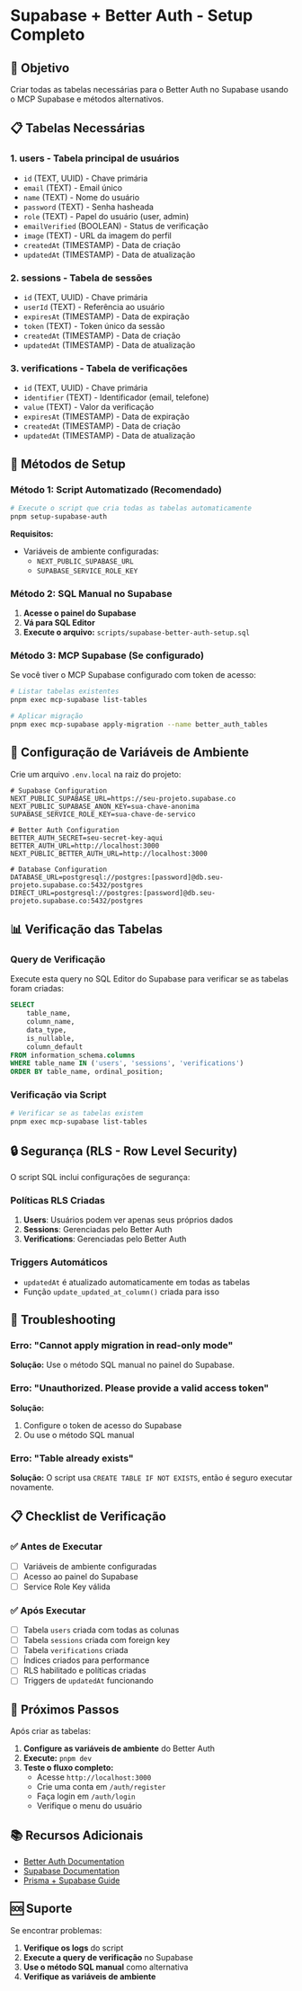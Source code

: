 # Supabase + Better Auth - Setup Completo

## 🎯 Objetivo

Criar todas as tabelas necessárias para o Better Auth no Supabase usando o MCP Supabase e métodos alternativos.

## 📋 Tabelas Necessárias

### 1. **users** - Tabela principal de usuários
- `id` (TEXT, UUID) - Chave primária
- `email` (TEXT) - Email único
- `name` (TEXT) - Nome do usuário
- `password` (TEXT) - Senha hasheada
- `role` (TEXT) - Papel do usuário (user, admin)
- `emailVerified` (BOOLEAN) - Status de verificação
- `image` (TEXT) - URL da imagem do perfil
- `createdAt` (TIMESTAMP) - Data de criação
- `updatedAt` (TIMESTAMP) - Data de atualização

### 2. **sessions** - Tabela de sessões
- `id` (TEXT, UUID) - Chave primária
- `userId` (TEXT) - Referência ao usuário
- `expiresAt` (TIMESTAMP) - Data de expiração
- `token` (TEXT) - Token único da sessão
- `createdAt` (TIMESTAMP) - Data de criação
- `updatedAt` (TIMESTAMP) - Data de atualização

### 3. **verifications** - Tabela de verificações
- `id` (TEXT, UUID) - Chave primária
- `identifier` (TEXT) - Identificador (email, telefone)
- `value` (TEXT) - Valor da verificação
- `expiresAt` (TIMESTAMP) - Data de expiração
- `createdAt` (TIMESTAMP) - Data de criação
- `updatedAt` (TIMESTAMP) - Data de atualização

## 🚀 Métodos de Setup

### Método 1: Script Automatizado (Recomendado)

```bash
# Execute o script que cria todas as tabelas automaticamente
pnpm setup-supabase-auth
```

**Requisitos:**
- Variáveis de ambiente configuradas:
  - `NEXT_PUBLIC_SUPABASE_URL`
  - `SUPABASE_SERVICE_ROLE_KEY`

### Método 2: SQL Manual no Supabase

1. **Acesse o painel do Supabase**
2. **Vá para SQL Editor**
3. **Execute o arquivo:** `scripts/supabase-better-auth-setup.sql`

### Método 3: MCP Supabase (Se configurado)

Se você tiver o MCP Supabase configurado com token de acesso:

```bash
# Listar tabelas existentes
pnpm exec mcp-supabase list-tables

# Aplicar migração
pnpm exec mcp-supabase apply-migration --name better_auth_tables
```

## 🔧 Configuração de Variáveis de Ambiente

Crie um arquivo `.env.local` na raiz do projeto:

```env
# Supabase Configuration
NEXT_PUBLIC_SUPABASE_URL=https://seu-projeto.supabase.co
NEXT_PUBLIC_SUPABASE_ANON_KEY=sua-chave-anonima
SUPABASE_SERVICE_ROLE_KEY=sua-chave-de-servico

# Better Auth Configuration
BETTER_AUTH_SECRET=seu-secret-key-aqui
BETTER_AUTH_URL=http://localhost:3000
NEXT_PUBLIC_BETTER_AUTH_URL=http://localhost:3000

# Database Configuration
DATABASE_URL=postgresql://postgres:[password]@db.seu-projeto.supabase.co:5432/postgres
DIRECT_URL=postgresql://postgres:[password]@db.seu-projeto.supabase.co:5432/postgres
```

## 📊 Verificação das Tabelas

### Query de Verificação

Execute esta query no SQL Editor do Supabase para verificar se as tabelas foram criadas:

```sql
SELECT 
    table_name,
    column_name,
    data_type,
    is_nullable,
    column_default
FROM information_schema.columns 
WHERE table_name IN ('users', 'sessions', 'verifications')
ORDER BY table_name, ordinal_position;
```

### Verificação via Script

```bash
# Verificar se as tabelas existem
pnpm exec mcp-supabase list-tables
```

## 🔒 Segurança (RLS - Row Level Security)

O script SQL inclui configurações de segurança:

### Políticas RLS Criadas

1. **Users**: Usuários podem ver apenas seus próprios dados
2. **Sessions**: Gerenciadas pelo Better Auth
3. **Verifications**: Gerenciadas pelo Better Auth

### Triggers Automáticos

- `updatedAt` é atualizado automaticamente em todas as tabelas
- Função `update_updated_at_column()` criada para isso

## 🐛 Troubleshooting

### Erro: "Cannot apply migration in read-only mode"

**Solução:** Use o método SQL manual no painel do Supabase.

### Erro: "Unauthorized. Please provide a valid access token"

**Solução:** 
1. Configure o token de acesso do Supabase
2. Ou use o método SQL manual

### Erro: "Table already exists"

**Solução:** O script usa `CREATE TABLE IF NOT EXISTS`, então é seguro executar novamente.

## 📋 Checklist de Verificação

### ✅ Antes de Executar
- [ ] Variáveis de ambiente configuradas
- [ ] Acesso ao painel do Supabase
- [ ] Service Role Key válida

### ✅ Após Executar
- [ ] Tabela `users` criada com todas as colunas
- [ ] Tabela `sessions` criada com foreign key
- [ ] Tabela `verifications` criada
- [ ] Índices criados para performance
- [ ] RLS habilitado e políticas criadas
- [ ] Triggers de `updatedAt` funcionando

## 🚀 Próximos Passos

Após criar as tabelas:

1. **Configure as variáveis de ambiente** do Better Auth
2. **Execute:** `pnpm dev`
3. **Teste o fluxo completo:**
   - Acesse `http://localhost:3000`
   - Crie uma conta em `/auth/register`
   - Faça login em `/auth/login`
   - Verifique o menu do usuário

## 📚 Recursos Adicionais

- [Better Auth Documentation](https://beta.better-auth.com/)
- [Supabase Documentation](https://supabase.com/docs)
- [Prisma + Supabase Guide](https://supabase.com/docs/guides/integrations/prisma)

## 🆘 Suporte

Se encontrar problemas:

1. **Verifique os logs** do script
2. **Execute a query de verificação** no Supabase
3. **Use o método SQL manual** como alternativa
4. **Verifique as variáveis de ambiente**
